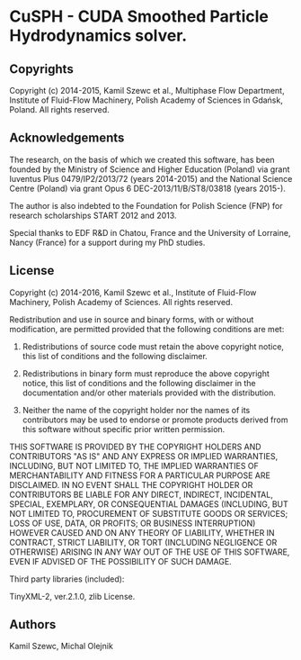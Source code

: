
CuSPH - CUDA Smoothed Particle Hydrodynamics solver.
====================================================


Copyrights
----------
Copyright (c) 2014-2015, Kamil Szewc et al., Multiphase Flow Department, Institute of Fluid-Flow Machinery, Polish Academy of Sciences in Gdańsk, Poland. All rights reserved.

Acknowledgements
----------------
The research, on the basis of which we created this software, has been founded by the Ministry of Science and Higher Education (Poland) via grant Iuventus Plus 0479/IP2/2013/72 (years 2014-2015)
and the National Science Centre (Poland) via grant Opus 6 DEC-2013/11/B/ST8/03818 (years 2015-).

The author is also indebted to the Foundation for Polish Science (FNP) for research scholarships START 2012 and 2013.

Special thanks to EDF R&D in Chatou, France and the University of Lorraine, Nancy (France) for a support during my PhD studies.

License
-------
Copyright (c) 2014-2016, Kamil Szewc et al., Institute of Fluid-Flow Machinery, Polish Academy of Sciences.
All rights reserved.

Redistribution and use in source and binary forms, with or without modification, are permitted provided that the following conditions are met:

1. Redistributions of source code must retain the above copyright notice, this list of conditions and the following disclaimer.

2. Redistributions in binary form must reproduce the above copyright notice, this list of conditions and the following disclaimer in the documentation and/or other materials provided with the distribution.

3. Neither the name of the copyright holder nor the names of its contributors may be used to endorse or promote products derived from this software without specific prior written permission.

THIS SOFTWARE IS PROVIDED BY THE COPYRIGHT HOLDERS AND CONTRIBUTORS "AS IS" AND ANY EXPRESS OR IMPLIED WARRANTIES, INCLUDING, BUT NOT LIMITED TO, THE IMPLIED WARRANTIES OF MERCHANTABILITY AND FITNESS FOR A PARTICULAR PURPOSE ARE DISCLAIMED. IN NO EVENT SHALL THE COPYRIGHT HOLDER OR CONTRIBUTORS BE LIABLE FOR ANY DIRECT, INDIRECT, INCIDENTAL, SPECIAL, EXEMPLARY, OR CONSEQUENTIAL DAMAGES (INCLUDING, BUT NOT LIMITED TO, PROCUREMENT OF SUBSTITUTE GOODS OR SERVICES; LOSS OF USE, DATA, OR PROFITS; OR BUSINESS INTERRUPTION) HOWEVER CAUSED AND ON ANY THEORY OF LIABILITY, WHETHER IN CONTRACT, STRICT LIABILITY, OR TORT (INCLUDING NEGLIGENCE OR OTHERWISE) ARISING IN ANY WAY OUT OF THE USE OF THIS SOFTWARE, EVEN IF ADVISED OF THE POSSIBILITY OF SUCH DAMAGE.

Third party libraries (included):

TinyXML-2, ver.2.1.0, zlib License.

Authors
-------
Kamil Szewc, Michal Olejnik

